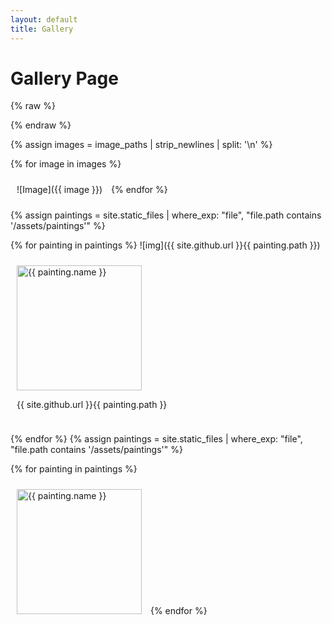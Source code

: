 ```yaml
---
layout: default
title: Gallery
---
```


# Gallery Page
{% raw %}
<style>
.gallery-item {
  display: inline-block;
  margin: 10px;
}

.gallery-item img {
  width: 200px;
  height: 200px;
  object-fit: cover;
}
</style>
{% endraw %}

{% assign images = image_paths | strip_newlines | split: '\n' %}

{% for image in images %}
  <div class="gallery-item">
    ![Image]({{ image }})
  </div>
{% endfor %}

{% assign paintings = site.static_files | where_exp: "file", "file.path contains '/assets/paintings'" %}

{% for painting in paintings %}
	![img]({{ site.github.url }}{{ painting.path }})
  <div class="gallery-item">
   <img src="{{ site.github.url }}{{ painting.path | relative_url }}" alt="{{ painting.name }}"/>  
<p> {{ site.github.url }}{{ painting.path }} </p>
</div>

{% endfor %}
{% assign paintings = site.static_files | where_exp: "file", "file.path contains '/assets/paintings'" %}

{% for painting in paintings %}
  <div class="gallery-item">
    <img src="{{ site.github.url }}{{ painting.path | relative_url }}" alt="{{ painting.name }}">
  </div>
{% endfor %}

